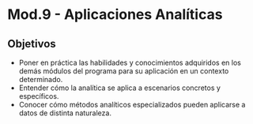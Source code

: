 # Mod.9 - Aplicaciones Analíticas
## Objetivos
* Poner en práctica las habilidades y conocimientos adquiridos en los demás módulos del programa para su aplicación en un contexto determinado.  
* Entender cómo la analítica se aplica a escenarios concretos y específicos.  
* Conocer cómo métodos analíticos especializados pueden aplicarse a datos de distinta naturaleza.
